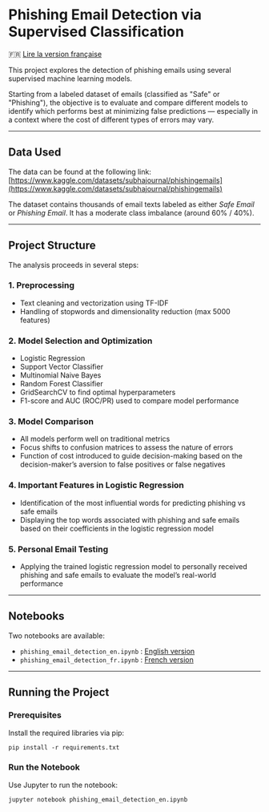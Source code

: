 # Phishing Email Detection via Supervised Classification

🇫🇷 [Lire la version française](README_fr.md)

This project explores the detection of phishing emails using several supervised machine learning models.

Starting from a labeled dataset of emails (classified as "Safe" or "Phishing"), the objective is to evaluate and compare different models to identify which performs best at minimizing false predictions — especially in a context where the cost of different types of errors may vary.

---

## Data Used

The data can be found at the following link:  
[https://www.kaggle.com/datasets/subhajournal/phishingemails](https://www.kaggle.com/datasets/subhajournal/phishingemails)

The dataset contains thousands of email texts labeled as either *Safe Email* or *Phishing Email*. It has a moderate class imbalance (around 60% / 40%).

---

## Project Structure

The analysis proceeds in several steps:

### 1. Preprocessing

- Text cleaning and vectorization using TF-IDF
- Handling of stopwords and dimensionality reduction (max 5000 features)

### 2. Model Selection and Optimization

- Logistic Regression  
- Support Vector Classifier  
- Multinomial Naive Bayes  
- Random Forest Classifier  
- GridSearchCV to find optimal hyperparameters  
- F1-score and AUC (ROC/PR) used to compare model performance

### 3. Model Comparison

- All models perform well on traditional metrics  
- Focus shifts to confusion matrices to assess the nature of errors  
- Function of cost introduced to guide decision-making based on the decision-maker’s aversion to false positives or false negatives  

### 4. Important Features in Logistic Regression

- Identification of the most influential words for predicting phishing vs safe emails 
- Displaying the top words associated with phishing and safe emails based on their coefficients in the logistic regression model

### 5. Personal Email Testing

- Applying the trained logistic regression model to personally received phishing and safe emails to evaluate the model’s real-world performance  

---

## Notebooks

Two notebooks are available:

* `phishing_email_detection_en.ipynb` : [English version](phishing_email_detection_en.ipynb)  
* `phishing_email_detection_fr.ipynb` : [French version](phishing_email_detection_fr.ipynb)  

---

## Running the Project

### Prerequisites

Install the required libraries via pip:

```pip install -r requirements.txt```

### Run the Notebook

Use Jupyter to run the notebook:

```jupyter notebook phishing_email_detection_en.ipynb```
